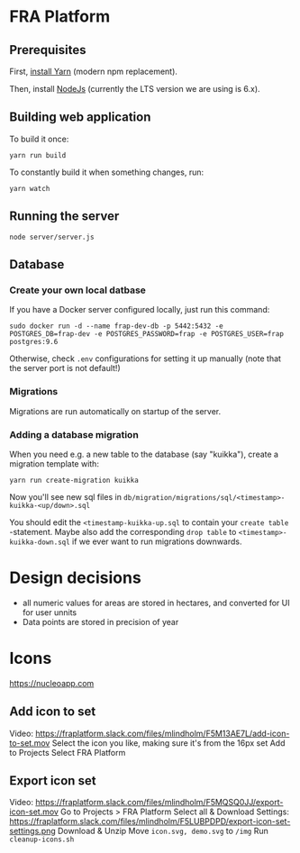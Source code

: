 # FRA Platform

## Prerequisites

First, [install Yarn](https://yarnpkg.com/en/docs/install) (modern npm
replacement).

Then, install [NodeJs](https://nodejs.org/en/download/) (currently the
LTS version we are using is 6.x).

## Building web application

To build it once:

```yarn run build```

To constantly build it when something changes, run:

```yarn watch```

## Running the server

```node server/server.js```

## Database

### Create your own local datbase

If you have a Docker server configured locally, just run this command:

```sudo docker run -d --name frap-dev-db -p 5442:5432 -e POSTGRES_DB=frap-dev -e POSTGRES_PASSWORD=frap -e POSTGRES_USER=frap postgres:9.6```

Otherwise, check `.env` configurations for setting it up manually (note that the server port is not default!)

### Migrations

Migrations are run automatically on startup of the server.

### Adding a database migration

When you need e.g. a new table to the database (say "kuikka"), create a migration
template with:

```yarn run create-migration kuikka```

Now you'll see new sql files in `db/migration/migrations/sql/<timestamp>-kuikka-<up/down>.sql`

You should edit the `<timestamp-kuikka-up.sql` to contain your `create table` -statement. Maybe also
add the corresponding `drop table` to `<timestamp>-kuikka-down.sql` if we ever want to run migrations downwards.


# Design decisions

* all numeric values for areas are stored in hectares, and converted for UI for user unnits
* Data points are stored in precision of year

# Icons

https://nucleoapp.com

## Add icon to set
Video: https://fraplatform.slack.com/files/mlindholm/F5M13AE7L/add-icon-to-set.mov
Select the icon you like, making sure it's from the 16px set
Add to Projects
Select FRA Platform

## Export icon set
Video: https://fraplatform.slack.com/files/mlindholm/F5MQSQ0JJ/export-icon-set.mov
Go to Projects > FRA Platform
Select all & Download
Settings: https://fraplatform.slack.com/files/mlindholm/F5LUBPDPD/export-icon-set-settings.png
Download & Unzip
Move `icon.svg, demo.svg` to `/img`
Run `cleanup-icons.sh`
